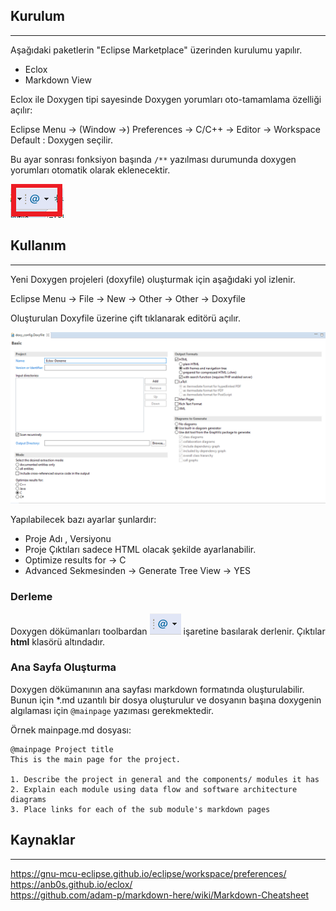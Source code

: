 ## Kurulum
---
Aşağıdaki paketlerin "Eclipse Marketplace" üzerinden kurulumu yapılır.

* Eclox
* Markdown View

Eclox ile Doxygen tipi sayesinde Doxygen yorumları oto-tamamlama özelliği açılır:
  
Eclipse Menu → (Window →) Preferences → C/C++ → Editor → Workspace Default : Doxygen seçilir.

Bu ayar sonrası fonksiyon başında `/**` yazılması durumunda doxygen yorumları otomatik olarak eklenecektir.

![](doxy-settings.png)

## Kullanım
---
Yeni Doxygen projeleri (doxyfile) oluşturmak için aşağıdaki yol izlenir. 

Eclipse Menu → File -> New -> Other -> Other -> Doxyfile

Oluşturulan Doxyfile üzerine çift tıklanarak editörü açılır.

![](doxyfile-settings.png)

Yapılabilecek bazı ayarlar şunlardır:

* Proje Adı , Versiyonu
* Proje Çıktıları sadece HTML olacak şekilde ayarlanabilir.
* Optimize results for → C
* Advanced Sekmesinden → Generate Tree View → YES

### Derleme

Doxygen dökümanları toolbardan ![](doxy-symbol.png) işaretine basılarak derlenir. Çıktılar **html** klasörü altındadır.

### Ana Sayfa Oluşturma

Doxygen dökümanının ana sayfası markdown formatında oluşturulabilir. Bunun için *.md uzantılı bir dosya oluşturulur ve dosyanın başına doxygenin algılaması için `@mainpage` yazıması gerekmektedir.

Örnek mainpage.md dosyası:


    @mainpage Project title
    This is the main page for the project. 
      
    1. Describe the project in general and the components/ modules it has
    2. Explain each module using data flow and software architecture diagrams
    3. Place links for each of the sub module's markdown pages    
    
    
## Kaynaklar
---
https://gnu-mcu-eclipse.github.io/eclipse/workspace/preferences/  
https://anb0s.github.io/eclox/  
https://github.com/adam-p/markdown-here/wiki/Markdown-Cheatsheet  



